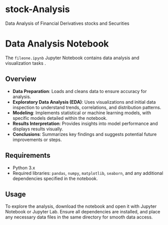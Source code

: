 # stock-Analysis
Data Analysis of Financial Derivatives stocks and Securities
# Data Analysis Notebook

The `fileone.ipynb` Jupyter Notebook contains data analysis and visualization tasks .

## Overview

- **Data Preparation**: Loads and cleans data to ensure accuracy for analysis.
- **Exploratory Data Analysis (EDA)**: Uses visualizations and initial data inspection to understand trends, correlations, and distribution patterns.
- **Modeling**: Implements statistical or machine learning models, with specific models detailed within the notebook.
- **Results Interpretation**: Provides insights into model performance and displays results visually.
- **Conclusions**: Summarizes key findings and suggests potential future improvements or steps.

## Requirements

- Python 3.x
- Required libraries: `pandas`, `numpy`, `matplotlib`, `seaborn`, and any additional dependencies specified in the notebook.

## Usage

To explore the analysis, download the notebook and open it with Jupyter Notebook or Jupyter Lab. Ensure all dependencies are installed, and place any necessary data files in the same directory for smooth data access.

